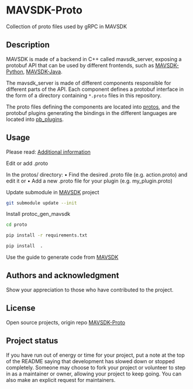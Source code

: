 # MAVSDK-Proto
Collection of proto files used by gRPC in MAVSDK

## Description

MAVSDK is made of a backend in C++ called mavsdk_server, exposing a protobuf API that can be used by different frontends, such as [MAVSDK-Python](https://dev.dedrone.com/dt/striker/MAVSDK-Python), [MAVSDK-Java](https://dev.dedrone.com/dt/striker/MAVSDK-Java).

The mavsdk_server is made of different components responsible for different parts of the API. Each component defines a protobuf interface in the form of a directory containing `*.proto` files in this repository.

The proto files defining the components are located into [protos](protos), and the protobuf plugins generating the bindings in the different languages are located into [pb_plugins](pb_plugins).


## Usage

Please read: [Additional information](https://mavsdk.mavlink.io/main/en/cpp/contributing/plugins.html#create-a-plugin)
 
Edit or add .proto

In the protos/ directory:
• Find the desired .proto file (e.g. action.proto) and edit it
or
• Add a new .proto file for your plugin (e.g. my_plugin.proto)

Update submodule in [MAVSDK]((https://dev.dedrone.com/dt/striker/mavsdk/)) project

```sh
git submodule update --init
```
Install protoc_gen_mavsdk

```sh
cd proto

pip install -r requirements.txt

pip install  .

```

Use the guide to generate code from [MAVSDK]((https://dev.dedrone.com/dt/striker/mavsdk/))


## Authors and acknowledgment
Show your appreciation to those who have contributed to the project.

## License
Open source projects, origin repo [MAVSDK-Proto](https://github.com/mavlink/MAVSDK-Proto)

## Project status
If you have run out of energy or time for your project, put a note at the top of the README saying that development has slowed down or stopped completely. Someone may choose to fork your project or volunteer to step in as a maintainer or owner, allowing your project to keep going. You can also make an explicit request for maintainers.

